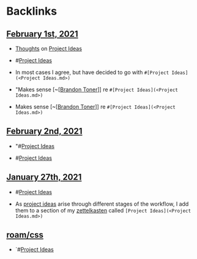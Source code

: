 
# Backlinks
## [February 1st, 2021](<February 1st, 2021.md>)
- [Thoughts](<Thoughts.md>) on [Project Ideas](<Project Ideas.md>)

- #[Project Ideas](<Project Ideas.md>)

- In most cases I agree, but have decided to go with `#[Project Ideas](<Project Ideas.md>)`

- "Makes sense [~[[Brandon Toner](<~[[Brandon Toner.md>)]] re `#[Project Ideas](<Project Ideas.md>)`

- Makes sense [~[[Brandon Toner](<~[[Brandon Toner.md>)]] re `#[Project Ideas](<Project Ideas.md>)`

## [February 2nd, 2021](<February 2nd, 2021.md>)
- "#[Project Ideas](<Project Ideas.md>)

- #[Project Ideas](<Project Ideas.md>)

## [January 27th, 2021](<January 27th, 2021.md>)
- #[Project Ideas](<Project Ideas.md>)

- As [project ideas](<project ideas.md>) arise through different stages of the workflow, I add them to a section of my [zettelkasten](<zettelkasten.md>) called `[Project Ideas](<Project Ideas.md>)`

## [roam/css](<roam/css.md>)
- `#[Project Ideas](<Project Ideas.md>)

